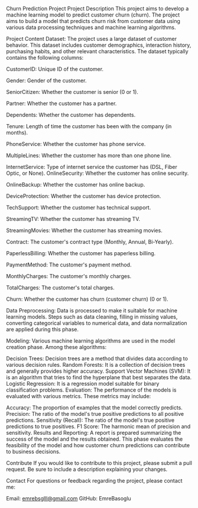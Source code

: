 Churn Prediction Project
Project Description
This project aims to develop a machine learning model to predict customer churn (churn). The project aims to build a model that predicts churn risk from customer data using various data processing techniques and machine learning algorithms.

Project Content
Dataset: The project uses a large dataset of customer behavior. This dataset includes customer demographics, interaction history, purchasing habits, and other relevant characteristics. The dataset typically contains the following columns:

CustomerID: Unique ID of the customer.

Gender: Gender of the customer.

SeniorCitizen: Whether the customer is senior (0 or 1).

Partner: Whether the customer has a partner.

Dependents: Whether the customer has dependents.

Tenure: Length of time the customer has been with the company (in months).

PhoneService: Whether the customer has phone service.

MultipleLines: Whether the customer has more than one phone line.

InternetService: Type of internet service the customer has (DSL, Fiber Optic, or None).
OnlineSecurity: Whether the customer has online security.

OnlineBackup: Whether the customer has online backup.

DeviceProtection: Whether the customer has device protection.

TechSupport: Whether the customer has technical support.

StreamingTV: Whether the customer has streaming TV.

StreamingMovies: Whether the customer has streaming movies.

Contract: The customer's contract type (Monthly, Annual, Bi-Yearly).

PaperlessBilling: Whether the customer has paperless billing.

PaymentMethod: The customer's payment method.

MonthlyCharges: The customer's monthly charges.

TotalCharges: The customer's total charges.

Churn: Whether the customer has churn (customer churn) (0 or 1).

Data Preprocessing: Data is processed to make it suitable for machine learning models. Steps such as data cleaning, filling in missing values, converting categorical variables to numerical data, and data normalization are applied during this phase.

Modeling: Various machine learning algorithms are used in the model creation phase. Among these algorithms:

Decision Trees: Decision trees are a method that divides data according to various decision rules.
Random Forests: It is a collection of decision trees and generally provides higher accuracy.
Support Vector Machines (SVM): It is an algorithm that tries to find the hyperplane that best separates the data.
Logistic Regression: It is a regression model suitable for binary classification problems.
Evaluation: The performance of the models is evaluated with various metrics. These metrics may include:

Accuracy: The proportion of examples that the model correctly predicts.
Precision: The ratio of the model's true positive predictions to all positive predictions.
Sensitivity (Recall): The ratio of the model's true positive predictions to true positives.
F1 Score: The harmonic mean of precision and sensitivity.
Results and Reporting: A report is prepared summarizing the success of the model and the results obtained. This phase evaluates the feasibility of the model and how customer churn predictions can contribute to business decisions.

Contribute
If you would like to contribute to this project, please submit a pull request. Be sure to include a description explaining your changes.

Contact
For questions or feedback regarding the project, please contact me:

Email: emrebsglll@gmail.com
GitHub: EmreBasoglu
